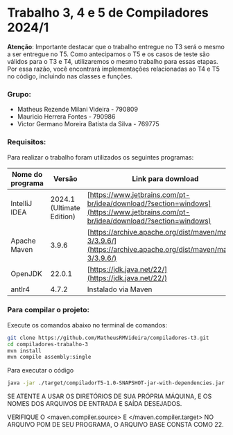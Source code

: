 # Trabalho 3, 4 e 5 de Compiladores 2024/1

**Atenção**: 
Importante destacar que o trabalho entregue no T3 será o mesmo a ser entregue no T5. Como antecipamos o T5 e os casos de teste são válidos para o T3 e T4, utilizaremos o mesmo trabalho para essas etapas. Por essa razão, você encontrará implementações relacionadas ao T4 e T5 no código, incluindo nas classes e funções.
  

### Grupo:
- Matheus Rezende Milani Videira - 790809
- Mauricio Herrera Fontes - 790986
- Victor Germano Moreira Batista da Silva - 769775

### Requisitos:
Para realizar o trabalho foram utilizados os seguintes programas:

| Nome do programa | Versão | Link para download |
|------------------|--------|--------------------|
| IntelliJ IDEA | 2024.1 (Ultimate Edition) | [https://www.jetbrains.com/pt-br/idea/download/?section=windows](https://www.jetbrains.com/pt-br/idea/download/?section=windows) |
| Apache Maven | 3.9.6 | [https://archive.apache.org/dist/maven/maven-3/3.9.6/](https://archive.apache.org/dist/maven/maven-3/3.9.6/) |
| OpenJDK | 22.0.1 | [https://jdk.java.net/22/](https://jdk.java.net/22/) |
| antlr4 | 4.7.2 | Instalado via Maven |

### Para compilar o projeto:
Execute os comandos abaixo no terminal de comandos:

```sh
git clone https://github.com/MatheusRMVideira/compiladores-t3.git
cd compiladores-trabalho-3
mvn install
mvn compile assembly:single
```

Para executar o código

```sh
java -jar ./target/compiladorT5-1.0-SNAPSHOT-jar-with-dependencies.jar {ARQUIVO DE ENTRADA} {ARQUIVO DE SAÍDA}
```

SE ATENTE A USAR OS DIRETÓRIOS DE SUA PRÓPRIA MÁQUINA, E OS NOMES DOS ARQUIVOS DE ENTRADA E SAÍDA DESEJADOS.

VERIFIQUE O <maven.compiler.source> E </maven.compiler.target> NO ARQUIVO POM DE SEU PROGRAMA, O ARQUIVO BASE CONSTA COMO 22.

